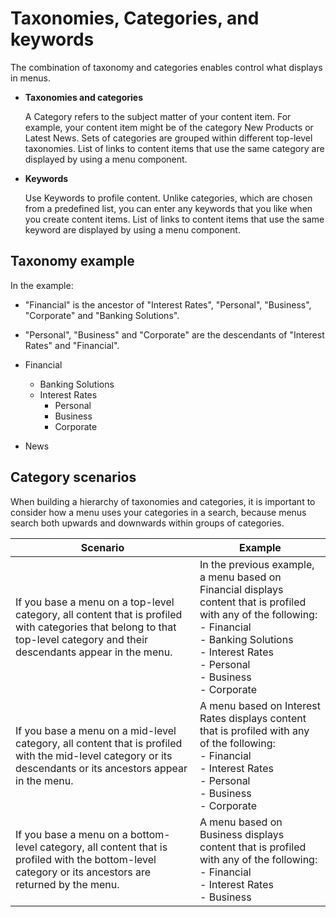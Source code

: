 # Taxonomies, Categories, and keywords

The combination of taxonomy and categories enables control what displays in menus.

-   **Taxonomies and categories**

    A Category refers to the subject matter of your content item. For example, your content item might be of the category New Products or Latest News. Sets of categories are grouped within different top-level taxonomies. List of links to content items that use the same category are displayed by using a menu component.

-   **Keywords**

    Use Keywords to profile content. Unlike categories, which are chosen from a predefined list, you can enter any keywords that you like when you create content items. List of links to content items that use the same keyword are displayed by using a menu component.


## Taxonomy example

In the example:

-   "Financial" is the ancestor of "Interest Rates", "Personal", "Business", "Corporate" and "Banking Solutions".

-   "Personal", "Business" and "Corporate" are the descendants of "Interest Rates" and "Financial".


-   Financial
    -   Banking Solutions
    -   Interest Rates
        -   Personal
        -   Business
        -   Corporate
-   News

## Category scenarios

When building a hierarchy of taxonomies and categories, it is important to consider how a menu uses your categories in a search, because menus search both upwards and downwards within groups of categories.

|Scenario|Example|
|--------|-------|
|If you base a menu on a top-level category, all content that is profiled with categories that belong to that top-level category and their descendants appear in the menu.|In the previous example, a menu based on Financial displays content that is profiled with any of the following: <br> -   Financial <br>  -   Banking Solutions <br> -   Interest Rates <br>   -   Personal <br>  -   Business <br> -   Corporate|
|If you base a menu on a mid-level category, all content that is profiled with the mid-level category or its descendants or its ancestors appear in the menu.|A menu based on Interest Rates displays content that is profiled with any of the following: <br> -   Financial <br>    -   Interest Rates <br>        -   Personal <br>        -   Business <br>        -   Corporate|
|If you base a menu on a bottom-level category, all content that is profiled with the bottom-level category or its ancestors are returned by the menu.|A menu based on Business displays content that is profiled with any of the following: <br> -   Financial <br>    -   Interest Rates <br>        -   Business|


